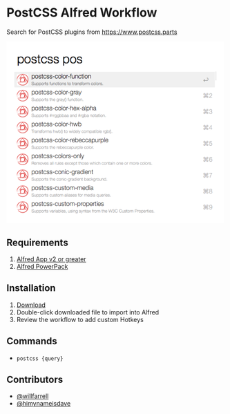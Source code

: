 # PostCSS Alfred Workflow

Search for PostCSS plugins from <https://www.postcss.parts>

![alt text][postcss]

## Requirements

1. [Alfred App v2 or greater](http://www.alfredapp.com/#download)
2. [Alfred PowerPack](https://buy.alfredapp.com/)

## Installation

1. [Download](/blob/master/postcss.alfredworkflow)
2. Double-click downloaded file to import into Alfred
3. Review the workflow to add custom Hotkeys

## Commands

- `postcss {query}`

## Contributors

- [@willfarrell](https://github.com/willfarrell)
- [@himynameisdave](https://github.com/himynameisdave/)

[postcss]: ./screenshots/postcss.png "Sample search"

